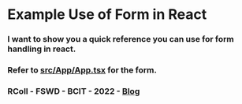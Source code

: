 # Example Use of Form in React

### I want to show you a quick reference you can use for form handling in react.

### Refer to [src/App/App.tsx](https://github.com/RyanColl/form-example-react/blob/master/src/App/App.tsx) for the form.


### RColl - FSWD - BCIT - 2022 - [Blog](https://rcoll-fullstack-dev.web.app/)
